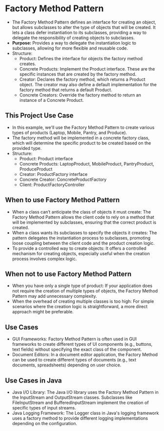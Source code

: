 # Factory Method Pattern
* The Factory Method Pattern defines an interface for creating an object, but allows subclasses to alter the type of objects that will be created. It lets a class defer instantiation to its subclasses, providing a way to delegate the responsibility of creating objects to subclasses.
* **Purpose:** Provides a way to delegate the instantiation logic to subclasses, allowing for more flexible and reusable code.
* Structure:
  - Product: Defines the interface for objects the factory method creates.
  - Concrete Products: Implement the Product interface. These are the specific instances that are created by the factory method.
  - Creator: Declares the factory method, which returns a Product object. The creator may also define a default implementation for the factory method that returns a default Product.
  - Concrete Creators: Override the factory method to return an instance of a Concrete Product.

## This Project Use Case
* In this example, we'll use the Factory Method Pattern to create various types of products (Laptop, Mobile, Pantry, and Produce).
* The factory method will be implemented in a concrete factory class, which will determine the specific product to be created based on the provided type.
* Structure:
  - Product: Product interface
  - Concrete Products: LaptopProduct, MobileProduct, PantryProduct, ProduceProduct
  - Creator: ProductFactory interface
  - Concrete Creator: ConcreteProductFactory
  - Client: ProductFactoryController

## When to use Factory Method Pattern
* When a class can’t anticipate the class of objects it must create: The Factory Method Pattern allows the client code to rely on a method that will be implemented by subclasses, ensuring that the correct product is created.
* When a class wants its subclasses to specify the objects it creates: The pattern delegates the instantiation process to subclasses, promoting loose coupling between the client code and the product creation logic.
* To provide a controlled way to create objects: It offers a controlled mechanism for creating objects, especially useful when the creation process involves complex logic.

## When not to use Factory Method Pattern
* When you have only a single type of product: If your application does not require the creation of multiple types of objects, the Factory Method Pattern may add unnecessary complexity.
* When the overhead of creating multiple classes is too high: For simple scenarios where the creation logic is straightforward, a more direct approach might be preferable.

## Use Cases
- GUI Frameworks: Factory Method Pattern is often used in GUI frameworks to create different types of UI components (e.g., buttons, text fields) without specifying the exact class of the component.
- Document Editors: In a document editor application, the Factory Method can be used to create different types of documents (e.g., text documents, spreadsheets) depending on user choice.

## Use Cases in Java
* Java I/O Library: The Java I/O library uses the Factory Method Pattern in the InputStream and OutputStream classes. Subclasses like FileInputStream and BufferedInputStream implement the creation of specific types of input streams.
* Java Logging Framework: The Logger class in Java's logging framework uses a factory method to provide different logging implementations depending on the configuration.